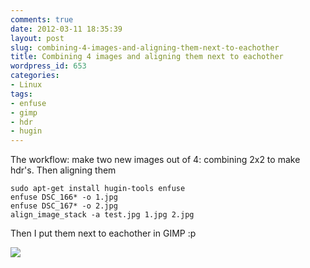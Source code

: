 ```yaml
---
comments: true
date: 2012-03-11 18:35:39
layout: post
slug: combining-4-images-and-aligning-them-next-to-eachother
title: Combining 4 images and aligning them next to eachother
wordpress_id: 653
categories:
- Linux
tags:
- enfuse
- gimp
- hdr
- hugin
---
```


The workflow: make two new images out of 4: combining 2x2 to make hdr's. Then aligning them

```
sudo apt-get install hugin-tools enfuse
enfuse DSC_166* -o 1.jpg
enfuse DSC_167* -o 2.jpg
align_image_stack -a test.jpg 1.jpg 2.jpg
```

Then I put them next to eachother in GIMP :p

[![](/images/uploads/2012/03/autootje_gewassen-1024x387.jpg)](/images/uploads/2012/03/autootje_gewassen.jpg)


